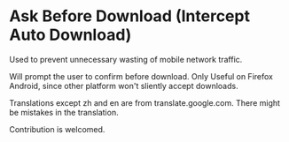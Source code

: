 # Ask Before Download (Intercept Auto Download)
Used to prevent unnecessary wasting of mobile network traffic.

Will prompt the user to confirm before download.
Only Useful on Firefox Android, since other platform won't sliently accept downloads.

Translations except zh and en are from translate.google.com.
There might be mistakes in the translation.

Contribution is welcomed.
